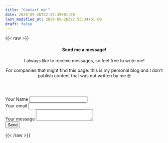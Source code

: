 ```yaml
---
title: "Contact me!"
date: 2020-09-26T22:55:34+01:00
last_modified_at: 2020-09-26T22:55:34+01:00
draft: false
---
```


{{< raw >}}
<article class="card card-outline mb-4">
  <div class="card-body">
    <header>
      <h4 class="card-title">Send me a message!</h4>
      <p>I always like to receive messages, so feel free to write me!</p>
      <p>For companies that might find this page: this is my personal blog and I don't publish content that was not written by me 🤓</p>
    </header>
    <form id="contactForm" action="https://formspree.io/me@leportella.com" method="post" novalidate="">
      <div class="form-group">
          <label>Your Name</label>
          <input type="text" name="name" id="name" class="form-control" name="_replyto">
      </div>
      <div class="form-group">
          <label>Your email</label>
          <input type="text" class="form-control" name="_replyto">
      </div>
      <div class="form-group">
          <label>Your message</label>
          <textarea name="message" class="form-control"></textarea>
      </div>
      <button type="submit" class="btn btn-dark">Send</button>
    </form>
  </div>
</article>
{{< /raw >}}
